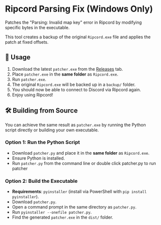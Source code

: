 # Ripcord Parsing Fix (Windows Only)
Patches the "Parsing: Invalid map key" error in Ripcord by modifying specific bytes in the executable.

This tool creates a backup of the original `Ripcord.exe` file and applies the patch at fixed offsets.

## 🔧 Usage
1. Download the latest `patcher.exe` from the [Releases](https://github.com/ripDZL/Ripcord-Parsing-Fix/releases) tab.
2. Place `patcher.exe` in the **same folder** as `Ripcord.exe`.
3. Run `patcher.exe`.
4. The original `Ripcord.exe` will be backed up in a `backup/` folder.
5. You should now be able to connect to Discord via Ripcord again.
6. Enjoy using Ripcord!

## 🛠 Building from Source
You can achieve the same result as `patcher.exe` by running the Python script directly or building your own executable.

### Option 1: Run the Python Script
- Download `patcher.py` and place it in the **same folder** as `Ripcord.exe`.
- Ensure Python is installed.
- Run `patcher.py` from the command line or double click patcher.py to run patcher

### Option 2: Build the Executable
- **Requirements**: `pyinstaller` (install via PowerShell with `pip install pyinstaller`).
- Download `patcher.py`.
- Open a command prompt in the same directory as `patcher.py`.
- Run `pyinstaller --onefile patcher.py`.
- Find the generated `patcher.exe` in the `dist/` folder.
